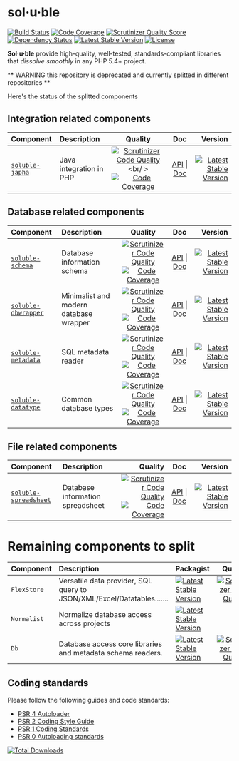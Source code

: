 # sol·u·ble

[![Build Status](https://travis-ci.org/belgattitude/solublecomponents.png?branch=master)](https://travis-ci.org/belgattitude/solublecomponents)
[![Code Coverage](https://scrutinizer-ci.com/g/belgattitude/solublecomponents/badges/coverage.png?s=aaa552f6313a3a50145f0e87b252c84677c22aa9)](https://scrutinizer-ci.com/g/belgattitude/solublecomponents/)
[![Scrutinizer Quality Score](https://scrutinizer-ci.com/g/belgattitude/solublecomponents/badges/quality-score.png?s=6f3ab91f916bf642f248e82c29857f94cb50bb33)](https://scrutinizer-ci.com/g/belgattitude/solublecomponents/)
[![Dependency Status](https://www.versioneye.com/user/projects/52cc2674ec137549700001f3/badge.png)](https://www.versioneye.com/user/projects/52cc2674ec137549700001f3)
[![Latest Stable Version](https://poser.pugx.org/soluble/solublecomponents/v/stable.png)](https://packagist.org/packages/soluble/solublecomponents)
[![License](https://poser.pugx.org/soluble/solublecomponents/license.png)](https://packagist.org/packages/soluble/solublecomponents)

**Sol·u·ble** provide high-quality, well-tested, standards-compliant libraries that *dissolve smoothly* in any PHP 5.4+ project. 

** WARNING this repository is deprecated and currently splitted in different repositories **
 
Here's the status of the splitted components


## Integration related components 

| Component     | Description            | Quality | Doc  | Version | 
| :------------ |:---------------------- |:-------:|:--------:|------:|
| [`soluble-japha`](https://github.com/belgattitude/soluble-japha)   |  Java integration in PHP    | [![Scrutinizer Code Quality](https://scrutinizer-ci.com/g/belgattitude/soluble-japha/badges/quality-score.png?b=master)](https://scrutinizer-ci.com/g/belgattitude/soluble-japha/?branch=master) <br/ > [![Code Coverage](https://scrutinizer-ci.com/g/belgattitude/soluble-japha/badges/coverage.png?s=aaa552f6313a3a50145f0e87b252c84677c22aa9)](https://scrutinizer-ci.com/g/belgattitude/soluble-japha/) | [API](http://docs.soluble.io/soluble-japha/api/) &#124; [Doc](http://docs.soluble.io/soluble-japha/manual/) | [![Latest Stable Version](https://poser.pugx.org/soluble/japha/v/stable.svg)](https://packagist.org/packages/soluble/japha) |


## Database related components 

| Component     | Description            | Quality | Doc  | Version | 
| :------------ |:---------------------- |:-------:|:--------:|------:|
| [`soluble-schema`](https://github.com/belgattitude/soluble-schema)   |  Database information schema     | [![Scrutinizer Code Quality](https://scrutinizer-ci.com/g/belgattitude/soluble-schema/badges/quality-score.png?b=master)](https://scrutinizer-ci.com/g/belgattitude/soluble-schema/?branch=master) <br/> [![Code Coverage](https://scrutinizer-ci.com/g/belgattitude/soluble-schema/badges/coverage.png?s=aaa552f6313a3a50145f0e87b252c84677c22aa9)](https://scrutinizer-ci.com/g/belgattitude/soluble-schema/) | [API](http://docs.soluble.io/soluble-schema/api/) &#124; [Doc](http://docs.soluble.io/soluble-schema/manual/) | [![Latest Stable Version](https://poser.pugx.org/soluble/schema/v/stable.svg)](https://packagist.org/packages/soluble/schema) |
| [`soluble-dbwrapper`](https://github.com/belgattitude/soluble-dbwrapper)   |  Minimalist and modern database wrapper     | [![Scrutinizer Code Quality](https://scrutinizer-ci.com/g/belgattitude/soluble-dbwrapper/badges/quality-score.png?b=master)](https://scrutinizer-ci.com/g/belgattitude/soluble-dbwrapper/?branch=master) <br/>[![Code Coverage](https://scrutinizer-ci.com/g/belgattitude/soluble-dbwrapper/badges/coverage.png?s=aaa552f6313a3a50145f0e87b252c84677c22aa9)](https://scrutinizer-ci.com/g/belgattitude/soluble-dbwrapper/) | [API](http://docs.soluble.io/soluble-dbwrapper/api/) &#124; [Doc](http://docs.soluble.io/soluble-dbwrapper/manual/) | [![Latest Stable Version](https://poser.pugx.org/soluble/dbwrapper/v/stable.svg)](https://packagist.org/packages/soluble/dbwrapper) |
| [`soluble-metadata`](https://github.com/belgattitude/soluble-metadata)   |  SQL metadata reader   | [![Scrutinizer Code Quality](https://scrutinizer-ci.com/g/belgattitude/soluble-metadata/badges/quality-score.png?b=master)](https://scrutinizer-ci.com/g/belgattitude/soluble-metadata/?branch=master) <br /> [![Code Coverage](https://scrutinizer-ci.com/g/belgattitude/soluble-metadata/badges/coverage.png?s=aaa552f6313a3a50145f0e87b252c84677c22aa9)](https://scrutinizer-ci.com/g/belgattitude/soluble-metadata/) | [API](http://docs.soluble.io/soluble-metadata/api/) &#124; [Doc](http://docs.soluble.io/soluble-metadata/manual/) | [![Latest Stable Version](https://poser.pugx.org/soluble/metadata/v/stable.svg)](https://packagist.org/packages/soluble/metadata) |
| [`soluble-datatype`](https://github.com/belgattitude/soluble-datatype)   |  Common database types     | [![Scrutinizer Code Quality](https://scrutinizer-ci.com/g/belgattitude/soluble-datatype/badges/quality-score.png?b=master)](https://scrutinizer-ci.com/g/belgattitude/soluble-datatype/?branch=master) <br /> [![Code Coverage](https://scrutinizer-ci.com/g/belgattitude/soluble-datatype/badges/coverage.png?s=aaa552f6313a3a50145f0e87b252c84677c22aa9)](https://scrutinizer-ci.com/g/belgattitude/soluble-datatype/) | [API](http://docs.soluble.io/soluble-datatype/api/) &#124; [Doc](http://docs.soluble.io/soluble-datatype/manual/) | [![Latest Stable Version](https://poser.pugx.org/soluble/datatype/v/stable.svg)](https://packagist.org/packages/soluble/datatype) |

## File related components
| Component     | Description            | Quality | Doc  | Version | 
| :------------ |:---------------------- |--------:|:--------:|------:|
| [`soluble-spreadsheet`](https://github.com/belgattitude/soluble-spreadsheet)   |  Database information spreadsheet     | [![Scrutinizer Code Quality](https://scrutinizer-ci.com/g/belgattitude/soluble-spreadsheet/badges/quality-score.png?b=master)](https://scrutinizer-ci.com/g/belgattitude/soluble-spreadsheet/?branch=master) <br /> [![Code Coverage](https://scrutinizer-ci.com/g/belgattitude/soluble-spreadsheet/badges/coverage.png?s=aaa552f6313a3a50145f0e87b252c84677c22aa9)](https://scrutinizer-ci.com/g/belgattitude/soluble-spreadsheet/) | [API](http://docs.soluble.io/soluble-spreadsheet/api/) &#124; [Doc](http://docs.soluble.io/soluble-spreadsheet/manual/) | [![Latest Stable Version](https://poser.pugx.org/soluble/spreadsheet/v/stable.svg)](https://packagist.org/packages/soluble/spreadsheet) |



# Remaining components to split

| Component     | Description            | Packagist  | Quality  | 
| :------------ |:---------------------- | :--------| :-------:|
| `FlexStore`   | Versatile data provider, SQL query to JSON/XML/Excel/Datatables.......          | [![Latest Stable Version](https://poser.pugx.org/soluble/flexstore/v/stable.svg)](https://packagist.org/packages/soluble/flexstore)    | [![Scrutinizer Code Quality](https://scrutinizer-ci.com/g/belgattitude/soluble-flexstore/badges/quality-score.png?b=master)](https://scrutinizer-ci.com/g/belgattitude/soluble-flexstore/?branch=master) |
| `Normalist`   | Normalize database access across projects                   |  [![Latest Stable Version](https://poser.pugx.org/soluble/normalist/v/stable.svg)](https://packagist.org/packages/soluble/normalist)   |
| `Db`          | Database access core libraries and metadata schema readers.  | [![Latest Stable Version](https://poser.pugx.org/soluble/db/v/stable.svg)](https://packagist.org/packages/soluble/db)       | [![Scrutinizer Code Quality](https://scrutinizer-ci.com/g/belgattitude/soluble-db/badges/quality-score.png?b=master)](https://scrutinizer-ci.com/g/belgattitude/soluble-db/?branch=master) |



## Coding standards

Please follow the following guides and code standards:

* [PSR 4 Autoloader](https://github.com/php-fig/fig-standards/blob/master/accepted/PSR-4-autoloader.md)
* [PSR 2 Coding Style Guide](https://github.com/php-fig/fig-standards/blob/master/accepted/PSR-2-coding-style-guide.md)
* [PSR 1 Coding Standards](https://github.com/php-fig/fig-standards/blob/master/accepted/PSR-1-basic-coding-standard.md)
* [PSR 0 Autoloading standards](https://github.com/php-fig/fig-standards/blob/master/accepted/PSR-0.md)




[![Total Downloads](https://poser.pugx.org/soluble/solublecomponents/downloads.png)](https://packagist.org/packages/soluble/solublecomponents)